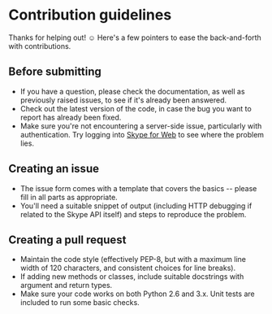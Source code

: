 # Contribution guidelines

Thanks for helping out!  :relaxed:  Here's a few pointers to ease the back-and-forth with contributions.

## Before submitting

- If you have a question, please check the documentation, as well as previously raised issues, to see if it's already been answered.
- Check out the latest version of the code, in case the bug you want to report has already been fixed.
- Make sure you're not encountering a server-side issue, particularly with authentication.  Try logging into [Skype for Web](https://web.skype.com) to see where the problem lies.

## Creating an issue

- The issue form comes with a template that covers the basics -- please fill in all parts as appropriate.
- You'll need a suitable snippet of output (including HTTP debugging if related to the Skype API itself) and steps to reproduce the problem.

## Creating a pull request

- Maintain the code style (effectively PEP-8, but with a maximum line width of 120 characters, and consistent choices for line breaks).
- If adding new methods or classes, include suitable docstrings with argument and return types.
- Make sure your code works on both Python 2.6 and 3.x.  Unit tests are included to run some basic checks.
